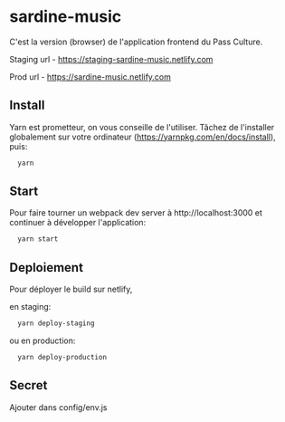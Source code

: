 # sardine-music

C'est la version (browser) de l'application frontend du Pass Culture.

Staging url - https://staging-sardine-music.netlify.com

Prod url - https://sardine-music.netlify.com

## Install

  Yarn est prometteur, on vous conseille de l'utiliser. Tâchez de l'installer globalement sur votre ordinateur (https://yarnpkg.com/en/docs/install), puis:
  ```bash
    yarn
  ```

## Start
  Pour faire tourner un webpack dev server à http://localhost:3000 et continuer à développer l'application:
  ```bash
    yarn start
  ```

## Deploiement
  Pour déployer le build sur netlify,

  en staging:
  ```bash
    yarn deploy-staging
  ```
  ou en production:
  ```bash
    yarn deploy-production
  ```

## Secret
  Ajouter dans config/env.js

